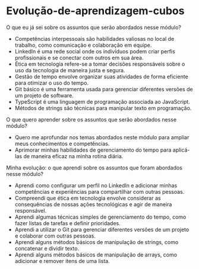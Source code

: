 # Evolução-de-aprendizagem-cubos

O que eu já sei sobre os assuntos que serão abordados nesse módulo?

* Competências interpessoais são habilidades valiosas no local de trabalho, como comunicação e colaboração em equipe.
* LinkedIn é uma rede social onde os indivíduos podem criar perfis profissionais e se conectar com outros em sua área.
* Ética em tecnologia refere-se a tomar decisões responsáveis sobre o uso da tecnologia de maneira justa e segura.
* Gestão de tempo envolve organizar suas atividades de forma eficiente para otimizar o uso do tempo.
* Git básico é uma ferramenta usada para gerenciar diferentes versões de um projeto de software.
* TypeScript é uma linguagem de programação associada ao JavaScript.
* Métodos de strings são técnicas para manipular texto em programação.

O que quero aprender sobre os assuntos que serão abordados nesse módulo?

* Quero me aprofundar nos temas abordados neste módulo para ampliar meus conhecimentos e competências.
* Aprimorar minhas habilidades de gerenciamento do tempo para aplicá-las de maneira eficaz na minha rotina diária.

Minha evolução: o que aprendi sobre os assuntos que foram abordados nesse módulo?

* Aprendi como configurar um perfil no LinkedIn e adicionar minhas competências e experiências para compartilhar com outras pessoas.
* Compreendi que ética em tecnologia envolve considerar as consequências de nossas ações tecnológicas e agir de maneira responsável.
* Aprendi algumas técnicas simples de gerenciamento do tempo, como fazer listas de tarefas e definir prioridades.
* Aprendi a utilizar o Git para gerenciar diferentes versões de um projeto e colaborar com outras pessoas.
* Aprendi alguns métodos básicos de manipulação de strings, como concatenar e dividir texto.
* Aprendi alguns métodos básicos de manipulação de arrays, como adicionar e remover itens de uma lista.
